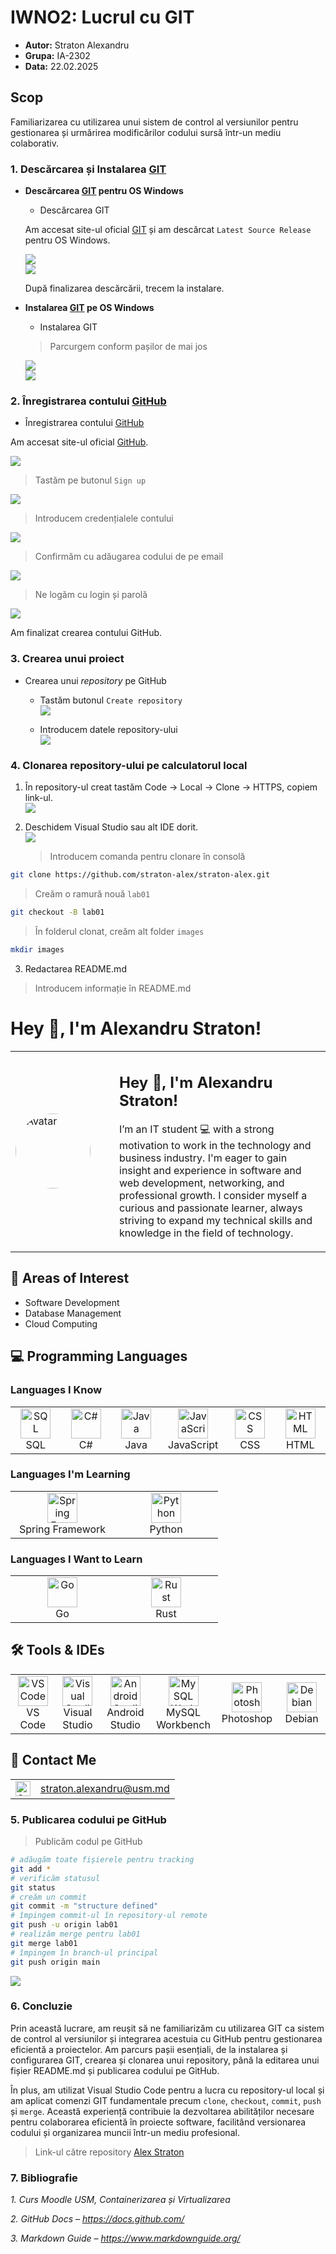 # IWNO2: Lucrul cu GIT

* **Autor:** Straton Alexandru  
* **Grupa:** IA-2302  
* **Data:** 22.02.2025  

## Scop
Familiarizarea cu utilizarea unui sistem de control al versiunilor pentru gestionarea și urmărirea modificărilor codului sursă într-un mediu colaborativ.

### 1. Descărcarea și Instalarea [GIT](https://git-scm.com/downloads)

- **Descărcarea [GIT](https://git-scm.com/downloads) pentru OS Windows**
  - Descărcarea GIT

  Am accesat site-ul oficial [GIT](https://git-scm.com/downloads) și am descărcat `Latest Source Release` pentru OS Windows.

  ![](images/brave_IRUEOxxNe0.png)  
  ![](images/brave_zHorv5O4M3.png)  

  După finalizarea descărcării, trecem la instalare.

- **Instalarea [GIT](https://git-scm.com/downloads) pe OS Windows**

  - Instalarea GIT

  > Parcurgem conform pașilor de mai jos

  ![](images/Git-2.48.1-64-bit.tmp_Fm9MEftuUM.png)  
  ![](images/Git-2.48.1-64-bit.tmp_5A2pjlwGw6.png)  

### 2. Înregistrarea contului [GitHub](https://github.com/)
 - Înregistrarea contului [GitHub](https://github.com/)

  Am accesat site-ul oficial [GitHub](https://github.com/).

  ![](images/brave_57v2kGussB.png)  

  > Tastăm pe butonul `Sign up`

  ![](images/brave_tezD1pDvHu.png)  

  > Introducem credențialele contului

  ![](images/brave_xN23rmVojz.png)  

  > Confirmăm cu adăugarea codului de pe email

  ![](images/brave_t2VuApDUoq.png)  

  > Ne logăm cu login și parolă

  ![](images/brave_8NkT38VX9Q.png)  

  Am finalizat crearea contului GitHub.

### 3. Crearea unui proiect
 - Crearea unui *repository* pe GitHub
    - Tastăm butonul `Create repository`  
      ![](images/brave_QAPT53Jwz5.png)  

    - Introducem datele repository-ului  
      ![](images/brave_Nlod4yvOka.png)  

### 4. Clonarea repository-ului pe calculatorul local
 1. În repository-ul creat tastăm Code -> Local -> Clone -> HTTPS, copiem link-ul.  
      ![](images/brave_mV2xh2XhXF.png)  

 2. Deschidem Visual Studio sau alt IDE dorit.  
      ![](images/Code_hHy9M8at6v.png)  

      > Introducem comanda pentru clonare în consolă

```bash
git clone https://github.com/straton-alex/straton-alex.git
```

  > Creăm o ramură nouă `lab01`

```bash
git checkout -B lab01
```

  > În folderul clonat, creăm alt folder `images`

```bash
mkdir images
```

  3. Redactarea README.md

  > Introducem informație în README.md

  # Hey 👋, I'm Alexandru Straton!

<table>
  <tr>
    <td width="150">
      <img src="/images/avatar.jpg" width="120" height="120" style="border-radius: 50%;" alt="Avatar">
    </td>
    <td>
      <h2>Hey 👋, I'm Alexandru Straton!</h2>
      <p>
        I’m an IT student 💻 with a strong motivation to work in the technology and business industry. 
        I'm eager to gain insight and experience in software and web development, networking, and professional growth. 
        I consider myself a curious and passionate learner, always striving to expand my technical skills and knowledge in the field of technology.
      </p>
    </td>
  </tr>
</table>

## 🌟 Areas of Interest
- Software Development
- Database Management
- Cloud Computing

## 💻 Programming Languages
### Languages I Know
<table>
  <tr>
    <td align="center" width="96">
      <img src="/images/sql.svg" width="48" height="48" alt="SQL" />
      <br>SQL
    </td>
    <td align="center" width="96">
      <img src="/images/dot_net.svg" width="48" height="48" alt="C#" />
      <br>C#
    </td>
    <td align="center" width="96">
      <img src="/images/java.svg" width="48" height="48" alt="Java" />
      <br>Java
    </td>
    <td align="center" width="96">
      <img src="/images/js.svg" width="48" height="48" alt="JavaScript" />
      <br>JavaScript
    </td>
    <td align="center" width="96">
      <img src="/images/css.svg" width="48" height="48" alt="CSS" />
      <br>CSS
    </td>
    <td align="center" width="96">
      <img src="/images/html.svg" width="48" height="48" alt="HTML" />
      <br>HTML
    </td>
  </tr>
</table>

### Languages I'm Learning
<table>
  <tr>
    <td align="center" width="150">
      <img src="/images/spring.png" width="48" height="48" alt="Spring Framework" />
      <br>Spring Framework
    </td>
    <td align="center" width="150">
      <img src="/images/python.svg" width="48" height="48" alt="Python" />
      <br>Python
    </td>
  </tr>
</table>

### Languages I Want to Learn
<table>
  <tr>
    <td align="center" width="150">
      <img src="/images/go.png" width="48" height="48" alt="Go" />
      <br>Go
    </td>
    <td align="center" width="150">
      <img src="/images/rust.png" width="48" height="48" alt="Rust" />
      <br>Rust
    </td>
  </tr>
</table>

## 🛠️ Tools & IDEs
<table>
  <tr>
    <td align="center" width="96">
      <img src="/images/vs_code.svg" width="48" height="48" alt="VS Code" />
      <br>VS Code
    </td>
    <td align="center" width="96">
      <img src="/images/vs_studio.svg" width="48" height="48" alt="Visual Studio" />
      <br>Visual Studio
    </td>
    <td align="center" width="96">
      <img src="/images/android_studio.svg" width="48" height="48" alt="Android Studio" />
      <br>Android Studio
    </td>
    <td align="center" width="96">
      <img src="/images/my_sql.svg" width="48" height="48" alt="MySQL Workbench" />
      <br>MySQL Workbench
    </td>
    <td align="center" width="96">
      <img src="/images/photoshop.svg" width="48" height="48" alt="Photoshop" />
      <br>Photoshop
    </td>
    <td align="center" width="96">
      <img src="/images/debian.svg" width="48" height="48" alt="Debian" />
      <br>Debian
    </td>
  </tr>
</table>

## 📩 Contact Me
<table>
  <tr>
    <td align="left" width="24">
      <img src="/images/outlook.png" width="24" height="24" alt="Outlook" />
    </td>
    <td align="left">
      <a href="mailto:straton.alexandru@usm.md">straton.alexandru@usm.md</a>
    </td>
  </tr>
</table>

### 5. Publicarea codului pe GitHub

> Publicăm codul pe GitHub

```bash
# adăugăm toate fișierele pentru tracking
git add *
# verificăm statusul
git status
# creăm un commit
git commit -m "structure defined"
# împingem commit-ul în repository-ul remote
git push -u origin lab01
# realizăm merge pentru lab01
git merge lab01
# împingem în branch-ul principal
git push origin main
```
![](images/Code_BQu4zAxehW.png)  

### 6. Concluzie

Prin această lucrare, am reușit să ne familiarizăm cu utilizarea GIT ca sistem de control al versiunilor și integrarea acestuia cu GitHub pentru gestionarea eficientă a proiectelor. Am parcurs pașii esențiali, de la instalarea și configurarea GIT, crearea și clonarea unui repository, până la editarea unui fișier README.md și publicarea codului pe GitHub.

În plus, am utilizat Visual Studio Code pentru a lucra cu repository-ul local și am aplicat comenzi GIT fundamentale precum `clone`, `checkout`, `commit`, `push` și `merge`. Această experiență contribuie la dezvoltarea abilităților necesare pentru colaborarea eficientă în proiecte software, facilitând versionarea codului și organizarea muncii într-un mediu profesional.

> Link-ul către repository [Alex Straton](https://github.com/straton-alex/straton-alex)

### 7. Bibliografie

*1. Curs Moodle USM, Containerizarea și Virtualizarea*

*2. GitHub Docs – https://docs.github.com/*

*3. Markdown Guide – https://www.markdownguide.org/*